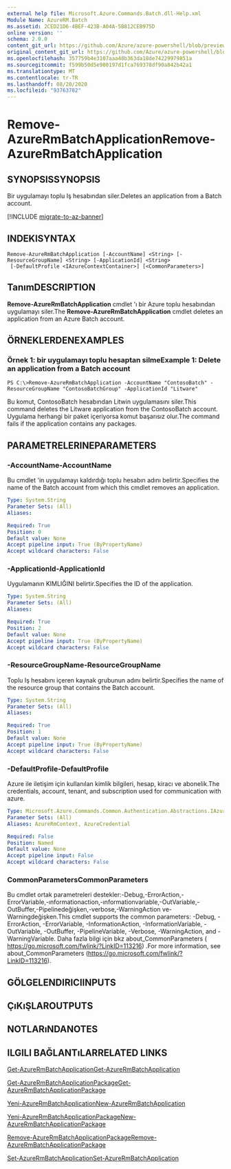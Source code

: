 ```yaml
---
external help file: Microsoft.Azure.Commands.Batch.dll-Help.xml
Module Name: AzureRM.Batch
ms.assetid: 2CED21D6-4BEF-423B-A04A-5B812CEB975D
online version: ''
schema: 2.0.0
content_git_url: https://github.com/Azure/azure-powershell/blob/preview/src/ResourceManager/AzureBatch/Commands.Batch/help/Remove-AzureRmBatchApplication.md
original_content_git_url: https://github.com/Azure/azure-powershell/blob/preview/src/ResourceManager/AzureBatch/Commands.Batch/help/Remove-AzureRmBatchApplication.md
ms.openlocfilehash: 357759b4e3107aaa48b363da18de74229979851a
ms.sourcegitcommit: f599b50d5e980197d1fca769378df90a842b42a1
ms.translationtype: MT
ms.contentlocale: tr-TR
ms.lasthandoff: 08/20/2020
ms.locfileid: "93763782"
---
```

# <span data-ttu-id="f221a-101">Remove-AzureRmBatchApplication</span><span class="sxs-lookup"><span data-stu-id="f221a-101">Remove-AzureRmBatchApplication</span></span>

## <span data-ttu-id="f221a-102">SYNOPSIS</span><span class="sxs-lookup"><span data-stu-id="f221a-102">SYNOPSIS</span></span>
<span data-ttu-id="f221a-103">Bir uygulamayı toplu Iş hesabından siler.</span><span class="sxs-lookup"><span data-stu-id="f221a-103">Deletes an application from a Batch account.</span></span>

[!INCLUDE [migrate-to-az-banner](../../includes/migrate-to-az-banner.md)]

## <span data-ttu-id="f221a-104">INDEKI</span><span class="sxs-lookup"><span data-stu-id="f221a-104">SYNTAX</span></span>

```
Remove-AzureRmBatchApplication [-AccountName] <String> [-ResourceGroupName] <String> [-ApplicationId] <String>
 [-DefaultProfile <IAzureContextContainer>] [<CommonParameters>]
```

## <span data-ttu-id="f221a-105">Tanım</span><span class="sxs-lookup"><span data-stu-id="f221a-105">DESCRIPTION</span></span>
<span data-ttu-id="f221a-106">**Remove-AzureRmBatchApplication** cmdlet 'ı bir Azure toplu hesabından uygulamayı siler.</span><span class="sxs-lookup"><span data-stu-id="f221a-106">The **Remove-AzureRmBatchApplication** cmdlet deletes an application from an Azure Batch account.</span></span>

## <span data-ttu-id="f221a-107">ÖRNEKLERDEN</span><span class="sxs-lookup"><span data-stu-id="f221a-107">EXAMPLES</span></span>

### <span data-ttu-id="f221a-108">Örnek 1: bir uygulamayı toplu hesaptan silme</span><span class="sxs-lookup"><span data-stu-id="f221a-108">Example 1: Delete an application from a Batch account</span></span>
```
PS C:\>Remove-AzureRmBatchApplication -AccountName "ContosoBatch" -ResourceGroupName "ContosoBatchGroup" -ApplicationId "Litware"
```

<span data-ttu-id="f221a-109">Bu komut, ContosoBatch hesabından Litwin uygulamasını siler.</span><span class="sxs-lookup"><span data-stu-id="f221a-109">This command deletes the Litware application from the ContosoBatch account.</span></span>
<span data-ttu-id="f221a-110">Uygulama herhangi bir paket içeriyorsa komut başarısız olur.</span><span class="sxs-lookup"><span data-stu-id="f221a-110">The command fails if the application contains any packages.</span></span>

## <span data-ttu-id="f221a-111">PARAMETRELERINE</span><span class="sxs-lookup"><span data-stu-id="f221a-111">PARAMETERS</span></span>

### <span data-ttu-id="f221a-112">-AccountName</span><span class="sxs-lookup"><span data-stu-id="f221a-112">-AccountName</span></span>
<span data-ttu-id="f221a-113">Bu cmdlet 'in uygulamayı kaldırdığı toplu hesabın adını belirtir.</span><span class="sxs-lookup"><span data-stu-id="f221a-113">Specifies the name of the Batch account from which this cmdlet removes an application.</span></span>

```yaml
Type: System.String
Parameter Sets: (All)
Aliases: 

Required: True
Position: 0
Default value: None
Accept pipeline input: True (ByPropertyName)
Accept wildcard characters: False
```

### <span data-ttu-id="f221a-114">-ApplicationId</span><span class="sxs-lookup"><span data-stu-id="f221a-114">-ApplicationId</span></span>
<span data-ttu-id="f221a-115">Uygulamanın KIMLIĞINI belirtir.</span><span class="sxs-lookup"><span data-stu-id="f221a-115">Specifies the ID of the application.</span></span>

```yaml
Type: System.String
Parameter Sets: (All)
Aliases: 

Required: True
Position: 2
Default value: None
Accept pipeline input: True (ByPropertyName)
Accept wildcard characters: False
```

### <span data-ttu-id="f221a-116">-ResourceGroupName</span><span class="sxs-lookup"><span data-stu-id="f221a-116">-ResourceGroupName</span></span>
<span data-ttu-id="f221a-117">Toplu Iş hesabını içeren kaynak grubunun adını belirtir.</span><span class="sxs-lookup"><span data-stu-id="f221a-117">Specifies the name of the resource group that contains the Batch account.</span></span>

```yaml
Type: System.String
Parameter Sets: (All)
Aliases: 

Required: True
Position: 1
Default value: None
Accept pipeline input: True (ByPropertyName)
Accept wildcard characters: False
```

### <span data-ttu-id="f221a-118">-DefaultProfile</span><span class="sxs-lookup"><span data-stu-id="f221a-118">-DefaultProfile</span></span>
<span data-ttu-id="f221a-119">Azure ile iletişim için kullanılan kimlik bilgileri, hesap, kiracı ve abonelik.</span><span class="sxs-lookup"><span data-stu-id="f221a-119">The credentials, account, tenant, and subscription used for communication with azure.</span></span>

```yaml
Type: Microsoft.Azure.Commands.Common.Authentication.Abstractions.IAzureContextContainer
Parameter Sets: (All)
Aliases: AzureRmContext, AzureCredential

Required: False
Position: Named
Default value: None
Accept pipeline input: False
Accept wildcard characters: False
```

### <span data-ttu-id="f221a-120">CommonParameters</span><span class="sxs-lookup"><span data-stu-id="f221a-120">CommonParameters</span></span>
<span data-ttu-id="f221a-121">Bu cmdlet ortak parametreleri destekler:-Debug,-ErrorAction,-ErrorVariable,-ınformationaction,-ınformationvariable,-OutVariable,-OutBuffer,-Pipelinedeğişken,-verbose,-WarningAction ve-Warningdeğişken.</span><span class="sxs-lookup"><span data-stu-id="f221a-121">This cmdlet supports the common parameters: -Debug, -ErrorAction, -ErrorVariable, -InformationAction, -InformationVariable, -OutVariable, -OutBuffer, -PipelineVariable, -Verbose, -WarningAction, and -WarningVariable.</span></span> <span data-ttu-id="f221a-122">Daha fazla bilgi için bkz about_CommonParameters ( https://go.microsoft.com/fwlink/?LinkID=113216) .</span><span class="sxs-lookup"><span data-stu-id="f221a-122">For more information, see about_CommonParameters (https://go.microsoft.com/fwlink/?LinkID=113216).</span></span>

## <span data-ttu-id="f221a-123">GÖLGELENDIRICI</span><span class="sxs-lookup"><span data-stu-id="f221a-123">INPUTS</span></span>

## <span data-ttu-id="f221a-124">ÇıKıŞLAR</span><span class="sxs-lookup"><span data-stu-id="f221a-124">OUTPUTS</span></span>

## <span data-ttu-id="f221a-125">NOTLARıNDA</span><span class="sxs-lookup"><span data-stu-id="f221a-125">NOTES</span></span>

## <span data-ttu-id="f221a-126">ILGILI BAĞLANTıLAR</span><span class="sxs-lookup"><span data-stu-id="f221a-126">RELATED LINKS</span></span>

[<span data-ttu-id="f221a-127">Get-AzureRmBatchApplication</span><span class="sxs-lookup"><span data-stu-id="f221a-127">Get-AzureRmBatchApplication</span></span>](./Get-AzureRmBatchApplication.md)

[<span data-ttu-id="f221a-128">Get-AzureRmBatchApplicationPackage</span><span class="sxs-lookup"><span data-stu-id="f221a-128">Get-AzureRmBatchApplicationPackage</span></span>](./Get-AzureRmBatchApplicationPackage.md)

[<span data-ttu-id="f221a-129">Yeni-AzureRmBatchApplication</span><span class="sxs-lookup"><span data-stu-id="f221a-129">New-AzureRmBatchApplication</span></span>](./New-AzureRmBatchApplication.md)

[<span data-ttu-id="f221a-130">Yeni-AzureRmBatchApplicationPackage</span><span class="sxs-lookup"><span data-stu-id="f221a-130">New-AzureRmBatchApplicationPackage</span></span>](./New-AzureRmBatchApplicationPackage.md)

[<span data-ttu-id="f221a-131">Remove-AzureRmBatchApplicationPackage</span><span class="sxs-lookup"><span data-stu-id="f221a-131">Remove-AzureRmBatchApplicationPackage</span></span>](./Remove-AzureRmBatchApplicationPackage.md)

[<span data-ttu-id="f221a-132">Set-AzureRmBatchApplication</span><span class="sxs-lookup"><span data-stu-id="f221a-132">Set-AzureRmBatchApplication</span></span>](./Set-AzureRmBatchApplication.md)


